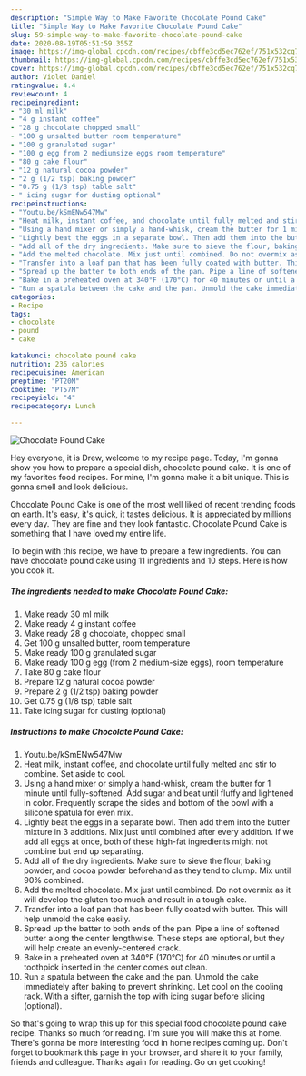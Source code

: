 ```yaml
---
description: "Simple Way to Make Favorite Chocolate Pound Cake"
title: "Simple Way to Make Favorite Chocolate Pound Cake"
slug: 59-simple-way-to-make-favorite-chocolate-pound-cake
date: 2020-08-19T05:51:59.355Z
image: https://img-global.cpcdn.com/recipes/cbffe3cd5ec762ef/751x532cq70/chocolate-pound-cake-recipe-main-photo.jpg
thumbnail: https://img-global.cpcdn.com/recipes/cbffe3cd5ec762ef/751x532cq70/chocolate-pound-cake-recipe-main-photo.jpg
cover: https://img-global.cpcdn.com/recipes/cbffe3cd5ec762ef/751x532cq70/chocolate-pound-cake-recipe-main-photo.jpg
author: Violet Daniel
ratingvalue: 4.4
reviewcount: 4
recipeingredient:
- "30 ml milk"
- "4 g instant coffee"
- "28 g chocolate chopped small"
- "100 g unsalted butter room temperature"
- "100 g granulated sugar"
- "100 g egg from 2 mediumsize eggs room temperature"
- "80 g cake flour"
- "12 g natural cocoa powder"
- "2 g (1/2 tsp) baking powder"
- "0.75 g (1/8 tsp) table salt"
- " icing sugar for dusting optional"
recipeinstructions:
- "Youtu.be/kSmENw547Mw"
- "Heat milk, instant coffee, and chocolate until fully melted and stir to combine. Set aside to cool."
- "Using a hand mixer or simply a hand-whisk, cream the butter for 1 minute until fully-softened. Add sugar and beat until fluffy and lightened in color. Frequently scrape the sides and bottom of the bowl with a silicone spatula for even mix."
- "Lightly beat the eggs in a separate bowl. Then add them into the butter mixture in 3 additions. Mix just until combined after every addition. If we add all eggs at once, both of these high-fat ingredients might not combine but end up separating."
- "Add all of the dry ingredients. Make sure to sieve the flour, baking powder, and cocoa powder beforehand as they tend to clump. Mix until 90% combined."
- "Add the melted chocolate. Mix just until combined. Do not overmix as it will develop the gluten too much and result in a tough cake."
- "Transfer into a loaf pan that has been fully coated with butter. This will help unmold the cake easily."
- "Spread up the batter to both ends of the pan. Pipe a line of softened butter along the center lengthwise. These steps are optional, but they will help create an evenly-centered crack."
- "Bake in a preheated oven at 340°F (170°C) for 40 minutes or until a toothpick inserted in the center comes out clean."
- "Run a spatula between the cake and the pan. Unmold the cake immediately after baking to prevent shrinking. Let cool on the cooling rack. With a sifter, garnish the top with icing sugar before slicing (optional)."
categories:
- Recipe
tags:
- chocolate
- pound
- cake

katakunci: chocolate pound cake 
nutrition: 236 calories
recipecuisine: American
preptime: "PT20M"
cooktime: "PT57M"
recipeyield: "4"
recipecategory: Lunch

---
```



![Chocolate Pound Cake](https://img-global.cpcdn.com/recipes/cbffe3cd5ec762ef/751x532cq70/chocolate-pound-cake-recipe-main-photo.jpg)

Hey everyone, it is Drew, welcome to my recipe page. Today, I'm gonna show you how to prepare a special dish, chocolate pound cake. It is one of my favorites food recipes. For mine, I'm gonna make it a bit unique. This is gonna smell and look delicious.

Chocolate Pound Cake is one of the most well liked of recent trending foods on earth. It's easy, it's quick, it tastes delicious. It is appreciated by millions every day. They are fine and they look fantastic. Chocolate Pound Cake is something that I have loved my entire life.




To begin with this recipe, we have to prepare a few ingredients. You can have chocolate pound cake using 11 ingredients and 10 steps. Here is how you cook it.

<!--inarticleads1-->

##### The ingredients needed to make Chocolate Pound Cake:

1. Make ready 30 ml milk
1. Make ready 4 g instant coffee
1. Make ready 28 g chocolate, chopped small
1. Get 100 g unsalted butter, room temperature
1. Make ready 100 g granulated sugar
1. Make ready 100 g egg (from 2 medium-size eggs), room temperature
1. Take 80 g cake flour
1. Prepare 12 g natural cocoa powder
1. Prepare 2 g (1/2 tsp) baking powder
1. Get 0.75 g (1/8 tsp) table salt
1. Take  icing sugar for dusting (optional)




<!--inarticleads2-->

##### Instructions to make Chocolate Pound Cake:

1. Youtu.be/kSmENw547Mw
1. Heat milk, instant coffee, and chocolate until fully melted and stir to combine. Set aside to cool.
1. Using a hand mixer or simply a hand-whisk, cream the butter for 1 minute until fully-softened. Add sugar and beat until fluffy and lightened in color. Frequently scrape the sides and bottom of the bowl with a silicone spatula for even mix.
1. Lightly beat the eggs in a separate bowl. Then add them into the butter mixture in 3 additions. Mix just until combined after every addition. If we add all eggs at once, both of these high-fat ingredients might not combine but end up separating.
1. Add all of the dry ingredients. Make sure to sieve the flour, baking powder, and cocoa powder beforehand as they tend to clump. Mix until 90% combined.
1. Add the melted chocolate. Mix just until combined. Do not overmix as it will develop the gluten too much and result in a tough cake.
1. Transfer into a loaf pan that has been fully coated with butter. This will help unmold the cake easily.
1. Spread up the batter to both ends of the pan. Pipe a line of softened butter along the center lengthwise. These steps are optional, but they will help create an evenly-centered crack.
1. Bake in a preheated oven at 340°F (170°C) for 40 minutes or until a toothpick inserted in the center comes out clean.
1. Run a spatula between the cake and the pan. Unmold the cake immediately after baking to prevent shrinking. Let cool on the cooling rack. With a sifter, garnish the top with icing sugar before slicing (optional).




So that's going to wrap this up for this special food chocolate pound cake recipe. Thanks so much for reading. I'm sure you will make this at home. There's gonna be more interesting food in home recipes coming up. Don't forget to bookmark this page in your browser, and share it to your family, friends and colleague. Thanks again for reading. Go on get cooking!
